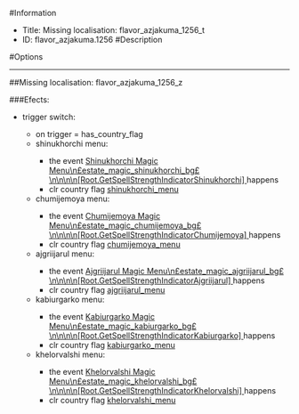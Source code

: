 #Information
 - Title: Missing localisation: flavor_azjakuma_1256_t
 - ID: flavor_azjakuma.1256
#Description

#Options

___
##Missing localisation: flavor_azjakuma_1256_z

###Efects:<ul><li>trigger switch:</li><ul><li>on trigger = has_country_flag</li><li>shinukhorchi menu:</li><ul><li>the event [    Shinukhorchi Magic Menu\n£estate_magic_shinukhorchi_bg£\n\n\n\n[Root.GetSpellStrengthIndicatorShinukhorchi]                                   ](../events/shinukhorchi_magic_menu_npsestate_magic_shinukhorchi_bgps_n_n_n_n_root_getspellstrengthindicatorshinukhorchi.md) happens</li><li>clr country flag [shinukhorchi_menu](../flags/shinukhorchi_menu.md)</li></ul><li>chumijemoya menu:</li><ul><li>the event [    Chumijemoya Magic Menu\n£estate_magic_chumijemoya_bg£\n\n\n\n[Root.GetSpellStrengthIndicatorChumijemoya]                                   ](../events/chumijemoya_magic_menu_npsestate_magic_chumijemoya_bgps_n_n_n_n_root_getspellstrengthindicatorchumijemoya.md) happens</li><li>clr country flag [chumijemoya_menu](../flags/chumijemoya_menu.md)</li></ul><li>ajgriijarul menu:</li><ul><li>the event [    Ajgriijarul Magic Menu\n£estate_magic_ajgriijarul_bg£\n\n\n\n[Root.GetSpellStrengthIndicatorAjgriijarul]                                   ](../events/ajgriijarul_magic_menu_npsestate_magic_ajgriijarul_bgps_n_n_n_n_root_getspellstrengthindicatorajgriijarul.md) happens</li><li>clr country flag [ajgriijarul_menu](../flags/ajgriijarul_menu.md)</li></ul><li>kabiurgarko menu:</li><ul><li>the event [    Kabiurgarko Magic Menu\n£estate_magic_kabiurgarko_bg£\n\n\n\n[Root.GetSpellStrengthIndicatorKabiurgarko]                                   ](../events/kabiurgarko_magic_menu_npsestate_magic_kabiurgarko_bgps_n_n_n_n_root_getspellstrengthindicatorkabiurgarko.md) happens</li><li>clr country flag [kabiurgarko_menu](../flags/kabiurgarko_menu.md)</li></ul><li>khelorvalshi menu:</li><ul><li>the event [    Khelorvalshi Magic Menu\n£estate_magic_khelorvalshi_bg£\n\n\n\n[Root.GetSpellStrengthIndicatorKhelorvalshi]                                   ](../events/khelorvalshi_magic_menu_npsestate_magic_khelorvalshi_bgps_n_n_n_n_root_getspellstrengthindicatorkhelorvalshi.md) happens</li><li>clr country flag [khelorvalshi_menu](../flags/khelorvalshi_menu.md)</li></ul></ul></ul>
